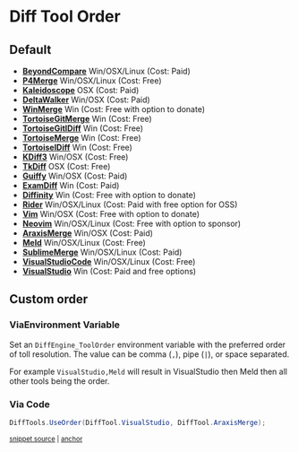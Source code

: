 <!--
GENERATED FILE - DO NOT EDIT
This file was generated by [MarkdownSnippets](https://github.com/SimonCropp/MarkdownSnippets).
Source File: /docs/mdsource/diff-tool.order.source.md
To change this file edit the source file and then run MarkdownSnippets.
-->

# Diff Tool Order


## Default

 * **[BeyondCompare](/docs/diff-tool.md#beyondcompare)** Win/OSX/Linux (Cost: Paid)<!-- include: defaultOrder. path: /src/DiffEngine.Tests/defaultOrder.include.md -->
 * **[P4Merge](/docs/diff-tool.md#p4merge)** Win/OSX/Linux (Cost: Free)
 * **[Kaleidoscope](/docs/diff-tool.md#kaleidoscope)** OSX (Cost: Paid)
 * **[DeltaWalker](/docs/diff-tool.md#deltawalker)** Win/OSX (Cost: Paid)
 * **[WinMerge](/docs/diff-tool.md#winmerge)** Win (Cost: Free with option to donate)
 * **[TortoiseGitMerge](/docs/diff-tool.md#tortoisegitmerge)** Win (Cost: Free)
 * **[TortoiseGitIDiff](/docs/diff-tool.md#tortoisegitidiff)** Win (Cost: Free)
 * **[TortoiseMerge](/docs/diff-tool.md#tortoisemerge)** Win (Cost: Free)
 * **[TortoiseIDiff](/docs/diff-tool.md#tortoiseidiff)** Win (Cost: Free)
 * **[KDiff3](/docs/diff-tool.md#kdiff3)** Win/OSX (Cost: Free)
 * **[TkDiff](/docs/diff-tool.md#tkdiff)** OSX (Cost: Free)
 * **[Guiffy](/docs/diff-tool.md#guiffy)** Win/OSX (Cost: Paid)
 * **[ExamDiff](/docs/diff-tool.md#examdiff)** Win (Cost: Paid)
 * **[Diffinity](/docs/diff-tool.md#diffinity)** Win (Cost: Free with option to donate)
 * **[Rider](/docs/diff-tool.md#rider)** Win/OSX/Linux (Cost: Paid with free option for OSS)
 * **[Vim](/docs/diff-tool.md#vim)** Win/OSX (Cost: Free with option to donate)
 * **[Neovim](/docs/diff-tool.md#neovim)** Win/OSX/Linux (Cost: Free with option to sponsor)
 * **[AraxisMerge](/docs/diff-tool.md#araxismerge)** Win/OSX (Cost: Paid)
 * **[Meld](/docs/diff-tool.md#meld)** Win/OSX/Linux (Cost: Free)
 * **[SublimeMerge](/docs/diff-tool.md#sublimemerge)** Win/OSX/Linux (Cost: Paid)
 * **[VisualStudioCode](/docs/diff-tool.md#visualstudiocode)** Win/OSX/Linux (Cost: Free)
 * **[VisualStudio](/docs/diff-tool.md#visualstudio)** Win (Cost: Paid and free options)<!-- endInclude -->


## Custom order


### ViaEnvironment Variable

Set an `DiffEngine_ToolOrder` environment variable with the preferred order of toll resolution. The value can be comma (`,`), pipe (`|`), or space separated.

For example `VisualStudio,Meld` will result in VisualStudio then Meld then all other tools being the order.


### Via Code

<!-- snippet: UseOrder -->
<a id='snippet-UseOrder'></a>
```cs
DiffTools.UseOrder(DiffTool.VisualStudio, DiffTool.AraxisMerge);
```
<sup><a href='/src/DiffEngine.Tests/DiffToolsTest.cs#L165-L169' title='Snippet source file'>snippet source</a> | <a href='#snippet-UseOrder' title='Start of snippet'>anchor</a></sup>
<!-- endSnippet -->
